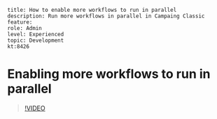 ```
title: How to enable more workflows to run in parallel
description: Run more workflows in parallel in Campaing Classic
feature:
role: Admin
level: Experienced 
topic: Development
kt:8426

```

# Enabling more workflows to run in parallel

>[!VIDEO](https://video.tv.adobe.com/v/335982?quality=12)

